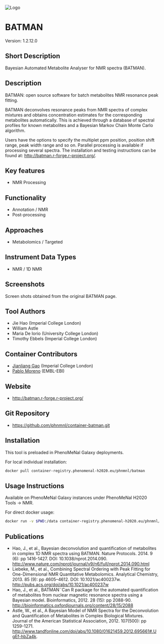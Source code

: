 ![Logo](BATMAN_logo.gif)

# BATMAN
Version: 1.2.12.0

## Short Description

Bayesian Automated Metabolite Analyser for NMR spectra (BATMAN).

## Description

BATMAN: open source software for batch metabolites NMR resonance peak fitting.

BATMAN deconvolves resonance peaks from NMR spectra of complex mixtures and obtains concentration estimates for the corresponding metabolites automatically. This is achieved through a database of spectral profiles for known metabolites and a Bayesian Markov Chain Monte Carlo algorithm.

Users have the options to specify the multiplet ppm position, position shift range, peak width range and so on. Parallel processing is available if processing several spectra. The installation and testing instructions can be found at:
http://batman.r-forge.r-project.org/.

## Key features

- NMR Processing

## Functionality

- Annotation / NMR
- Post-processing

## Approaches

- Metabolomics / Targeted

## Instrument Data Types

- NMR / 1D NMR

## Screenshots

Screen shots obtained from the original BATMAN page.

## Tool Authors

- Jie Hao (Imperial College London)
- William Astle
- Maria De Iorio (University College London)
- Timothy Ebbels (Imperial College London)

## Container Contributors

- [Jianliang Gao](https://github.com/jianlianggao) (Imperial College London) 
- [Pablo Moreno](https://github.com/pcm32) (EMBL-EBI)

## Website

- http://batman.r-forge.r-project.org/


## Git Repository

- https://github.com/phnmnl/container-batman.git

## Installation

This tool is preloaded in PhenoMeNal Galaxy deployments. 

For local individual installation:

```bash
docker pull container-registry.phenomenal-h2020.eu/phnmnl/batman
```

## Usage Instructions

Available on PhenoMeNal Galaxy instances under PhenoMeNal H2020 Tools -> NMR.

For direct docker usage:

```bash
docker run -v $PWD:/data container-registry.phenomenal-h2020.eu/phnmnl/batman -i /data/nmr_spectra_input.txt -o /data -p /data/batman_options.txt -u /data/multi_data_user.csv -l /data/metabolitesList.csv
```

## Publications
- Hao, J., et al.,  Bayesian deconvolution and quantification of metabolites in complex 1D NMR spectra using BATMAN. Nature Protocols. 2014. 9 (6): pp 1416-1427. DOI: 10.1038/nprot.2014.090. http://www.nature.com/nprot/journal/v9/n6/full/nprot.2014.090.html
- Liebeke, M., et al., Combining Spectral Ordering with Peak Fitting for One-Dimensional NMR Quantitative Metabolomics. Analytical Chemistry, 2013. 85 (9): pp 4605–4612. DOI: 10.1021/ac400237w. http://pubs.acs.org/doi/abs/10.1021/ac400237w
- Hao, J., et al., BATMAN¨Can R package for the automated quantification of metabolites from nuclear magnetic resonance spectra using a Bayesian model. Bioinformatics, 2012. 28 (15): pp 2088-90. http://bioinformatics.oxfordjournals.org/content/28/15/2088
- Astle, W., et al., A Bayesian Model of NMR Spectra for the Deconvolution and Quantification of Metabolites in Complex Biological Mixtures. Journal of the American Statistical Association, 2012. 107(500): pp 1259-1271. http://www.tandfonline.com/doi/abs/10.1080/01621459.2012.695661#.UgEf-hbZa4k.
